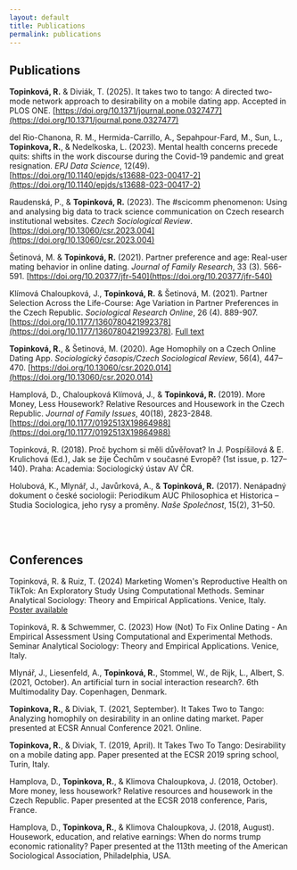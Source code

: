 ```yaml
---
layout: default
title: Publications
permalink: publications
---
```



## Publications

**Topinková, R.** & Diviák, T. (2025). It takes two to tango: A directed two-mode network approach to desirability on a mobile dating app. Accepted in PLOS ONE. [https://doi.org/10.1371/journal.pone.0327477](https://doi.org/10.1371/journal.pone.0327477)

del Rio-Chanona, R. M., Hermida-Carrillo, A., Sepahpour-Fard, M., Sun, L., **Topinkova, R.**, & Nedelkoska, L. (2023). Mental health concerns precede quits: shifts in the work discourse during the Covid-19 pandemic and great resignation. *EPJ Data Science*, 12(49). [https://doi.org/10.1140/epjds/s13688-023-00417-2](https://doi.org/10.1140/epjds/s13688-023-00417-2)


Raudenská, P., & **Topinková, R.** (2023). The #scicomm phenomenon: Using and analysing big data to track science communication on Czech research institutional websites. *Czech Sociological Review*. [https://doi.org/10.13060/csr.2023.004](https://doi.org/10.13060/csr.2023.004)


Šetinová, M. & **Topinková, R.** (2021). Partner preference and age: Real-user mating behavior in online dating. *Journal of Family Research*, 33 (3). 566-591. [https://doi.org/10.20377/jfr-540](https://doi.org/10.20377/jfr-540) 

Klímová Chaloupková, J., **Topinková, R.** & Šetinová, M. (2021). Partner Selection Across the Life-Course: Age Variation in Partner Preferences in the Czech Republic. *Sociological Research Online*, 26 (4). 889-907. [https://doi.org/10.1177/1360780421992378](https://doi.org/10.1177/1360780421992378). <i class="fa-solid fa-book-open-reader"></i> [Full text](https://www.researchgate.net/publication/350056427_Partner_Selection_Across_the_Life-Course_Age_Variation_in_Partner_Preferences_in_the_Czech_Republic)

**Topinková, R.**, & Šetinová, M. (2020). Age Homophily on a Czech Online Dating App. *Sociologický časopis/Czech Sociological Review*, 56(4), 447–470. [https://doi.org/10.13060/csr.2020.014](https://doi.org/10.13060/csr.2020.014)

Hamplová, D., Chaloupková Klímová, J., & **Topinková, R.** (2019). More Money, Less Housework? Relative Resources and Housework in the Czech Republic. *Journal of Family Issues*, 40(18), 2823-2848. [https://doi.org/10.1177/0192513X19864988](https://doi.org/10.1177/0192513X19864988)

Topinková, R. (2018). Proč bychom si měli důvěřovat? In J. Pospíšilová & E. Krulichová (Ed.), Jak se žije Čechům v současné Evropě? (1st issue, p. 127–140). Praha: Academia: Sociologický ústav AV ČR.

Holubová, K., Mlynář, J., Javůrková, A., & **Topinková, R.** (2017). Nenápadný dokument o české sociologii: Periodikum AUC Philosophica et Historica – Studia Sociologica, jeho rysy a proměny. *Naše Společnost*, 15(2), 31–50.

<br>
<br>

## Conferences

Topinková, R. & Ruiz, T. (2024) Marketing Women's Reproductive Health on TikTok: An Exploratory Study Using Computational Methods. Seminar Analytical Sociology: Theory and Empirical Applications. Venice, Italy. [Poster available](../docs/topinkova_ruiz_poster_venice24.pdf)


Topinková, R. & Schwemmer, C. (2023) How (Not) To Fix Online Dating - An Empirical Assessment Using Computational and Experimental Methods. Seminar Analytical Sociology: Theory and Empirical Applications. Venice, Italy.


Mlynář, J., Liesenfeld, A., **Topinková, R.**, Stommel, W., de Rijk, L., Albert, S. (2021, October). An artificial turn in social interaction research?. 6th Multimodality Day. Copenhagen, Denmark.

**Topinkova, R.**, & Diviak, T. (2021, September). It Takes Two to Tango: Analyzing homophily on desirability in an online dating market. Paper presented at ECSR Annual Conference 2021. Online.

**Topinkova, R.**, & Diviak, T. (2019, April). It Takes Two To Tango: Desirability on a mobile dating app. Paper presented at the ECSR 2019 spring school, Turin, Italy.

Hamplova, D., **Topinkova, R.**, & Klimova Chaloupkova, J. (2018, October). More money, less housework? Relative resources and housework in the Czech Republic. Paper presented at the ECSR 2018 conference, Paris, France.

Hamplova, D., **Topinkova, R.**, & Klimova Chaloupkova, J. (2018, August). Housework, education, and relative earnings: When do norms trump economic rationality? Paper presented at the 113th meeting of the American Sociological Association, Philadelphia, USA.

